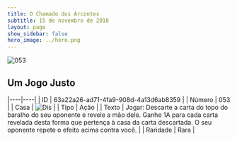 ```yaml
---
title: O Chamado dos Arcontes
subtitle: 15 de novembro de 2018
layout: page
show_sidebar: false
hero_image: ../hero.png
---
```


![053](https://cdn.keyforgegame.com/media/card_front/pt/341_053_CJXQV688FHG_pt.png)

## Um Jogo Justo

|----|----|
| ID | 63a22a26-ad71-4fa9-908d-4a13d6ab8359 |
| Número | 053 |
| Casa | ![Dis](https://archonarcana.com/images/thumb/e/e8/Dis.png/22px-Dis.png "Dis") |
| Tipo | Ação |
| Texto | Jogar: Descarte a carta do topo do baralho do seu oponente e revele a mão dele. Ganhe 1A para cada carta revelada desta forma que pertença à casa da carta descartada. O seu oponente repete o efeito acima contra você. |
| Raridade | Rara |
